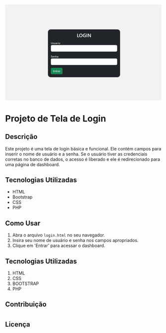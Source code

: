 ![Alt text](image.png)

# Projeto de Tela de Login

## Descrição

Este projeto é uma tela de login básica e funcional. Ele contém campos para inserir o nome de usuário e a senha. Se o usuário tiver as credenciais corretas no banco de dados, o acesso é liberado e ele é redirecionado para uma página de dashboard.

## Tecnologias Utilizadas

- HTML
- Bootstrap
- CSS
- PHP

## Como Usar

1. Abra o arquivo `login.html` no seu navegador.
2. Insira seu nome de usuário e senha nos campos apropriados.
3. Clique em 'Entrar' para acessar o dashboard.

## Tecnologias Utilizadas

1. HTML
2. CSS
3. BOOTSTRAP
4. PHP

## Contribuição

#

## Licença

#
